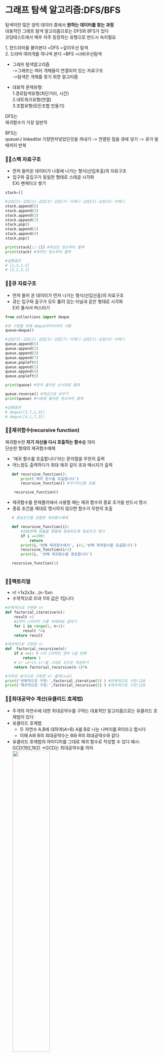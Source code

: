 # 그래프 탐색 알고리즘:DFS/BFS   

탐색이란 많은 양의 데이터 중에서 **원하는 데이터를 찾는 과정**   
대표적인 그래프 탐색 알고리즘으로는 DFS와 BFS가 있다      
코딩테스트에서 매우 자주 등장하는 유형으로 반드시 숙지필요   

1, 한드라마를 몰아본다 =DFS =깊이우선 탐색   
2. 드라마 여러개를 하나씩 본다 =BFS =너비우선탐색

* 그래프 탐색알고리즘   
  ->그래프는 여러 개체들이 연결되어 있는 자료구조   
  ->탐색은 개체를 찾기 위한 알고리즘

* 대표적 문제유형:   
   1.경로탐색유형(최단거리, 시간)   
   2.네트워크유형(연결)    
   3.조합유형(모든조합 만들기)


DFS는    
재귀함수가 가장 일반적

BFS는    
queue나 linkedlist
가장먼저넣었던것을 꺼내기 -> 연결된 점을 큐에 넣기 -> 큐가 빌때까지 반복   


### 🌟🌟**스택 자료구조**
* 먼저 들어온 데이터가 나중에 나가는 형식(선입후출)의 자료구조   
* 입구와 출입구가 동일한 형태로 스태글 시각화   
EX) 펜케이크 쌓기   

```py
stack=[]

#삽입(5)-삽입(2)-삽입(3)-삽입(7)-삭제()-삽입(1)-삽입(4)-삭제()
stack.append(5)
stack.append(2)
stack.append(3)
stack.append(7)
stack.pop()
stack.append(1)
stack.append(4)
stack.pop()

print(stack[::-1]) #최상단 원소부터 출력
print(stack) #최하단 원소부터 출력

#실행결과
# [1,3,2,5]
# [5,2,3,1]
```

### 🌟🌟**큐 자료구조**
* 먼저 들어 온 데이터가 먼저 나가는 형식(선입선출)의 자료구조   
* 큐는 입구와 출구가 모두 뚫려 있는 터널과 같은 형태로 시각화    
EX) 줄서서 버스타기   

```py
from collections import deque

#큐 구현을 위해 deque라이브러리 사용
queue=deque()

#삽입(5)-삽입(2)-삽입(3)-삽입(7)-삭제()-삽입(1)-삽입(4)-삭제()
queue.append(5)
queue.append(2)
queue.append(3)
queue.append(7)
queue.popleft()
queue.append(1)
queue.append(4)
queue.popleft()

print(queue) #먼저 들어온 순서대로 출력

queue.reverse() #역순으로 바꾸기
print(queue) #나중에 들어온 원소부터 출력

#실행결과
# deque([3,7,1,4])
# deque([4,1,7,3])
```

### 🌟🌟**재귀함수(recursive function)**   


재귀함수란 **자기 자신을 다시 호출하는 함수**를 의미   
단순한 형태의 재귀함수예제
* '재귀 함수를 호출합니다'라는 문자열을 무한히 출력
* 어느정도 출력하다가 최대 재귀 깊이 초과 메시지가 출력
```py
   def recursive_function():
       print('재귀 함수를 호출합니다')
       recursive_function() #자기자신을 호출

    recursive_function()
```

* 재귀함수를 문제풀이에서 사용할 때는 재귀 함수의 종료 조거을 반드시 명시
* 종료 조건을 제대로 명시하지 않으면 함수가 무한히 호출

 ```py
    # 종료조건을 포함한 재귀함수예제

    def recursive_function(i):
        #100번째 호출을 했을때 종료되도록 종료조건 명시
        if i ==100:
            return 
        print(i,'번째 재귀함수에서', i+1,'번째 재귀함수를 호출합니다')
        recursive_function(i+1)
        print(i, '번째 재귀함수를 종료합니다')

    recursive_function(1)
    
```

### 🌟🌟**팩토리얼** 

* n! =1x2x3x...(n-1)xn 
* 수학적으로 0!과 1!의 값은 1입니다    
```py
#반복적으로 구현한 n!
def factorial_iterative(n):
    result =1
    #1부터 n까지의 수를 차례대로 곱하기
    for i in range(1, n+1):
        result *=i
    return result

#재귀적으로 구현한 n!
def  factorial_recursive(n):
    if n <=1: # n이 1이하인 경우 1을 반환
        return 1
    # n! =n*(n-1)!을 그대로 코드로 작성하기
    return factorial_recursive(n-1)*n

#각자의 방식으로 구현한 n! 출력(n=5)
print('반복적으로 구현:',factorial_iterative(5) ) #반복적으로 구현:120
print('재귀적으로 구현:',factorial_recursive(5) ) #재귀적으로 구현:120

```


### 🌟🌟**최대공약수 계산(유클리드 호제법)** 

* 두개의 자연수에 대한 최대공약수를 구하는 대표적인 알고리즘으로는 유클리드 호제법이 있다
* 유클리드 호제법
    * 두 자연수 A,B에 대하여(A>B) A를 B로 나눈 나머지를 R이라고 합시다
    * 이때 A와 B의 최대공약수는 B와 R의 최대공약수와 같다
* 유클리드 호제법의 아이디어를 그대로 재귀 함수로 작성할 수 있다
    예시: GCD(192,162) ->GCD는 최대공약수를 의미   
<img src=pic\최대공약수.png width=50%></img> 

```py
def gcd(a,b):
    if a%b ==0:
        return b
    else:
        return gcd(b, a%b)

print(gcd(192,162))
```

* 재귀함수 사용의 유의사항
    + 재귀함수를 잘 활용하면 복잡한 알고리즘을 간결하게 작성가능
    + 모든 재귀함수는 반복문을 이용하여 동일한 기능을 구현
    + 재귀함수가 반복문보다 유리한 경우도 있고 불리한 경우도 있다
    + 컴퓨터가 함수를 연속적으로 호출하면 컴퓨터의 메모리 내부의 스택 프레임에 쌓입니다
      (그래서 스택을 사용해야 할 때 구현상 **스택 라이브러리 대신에 재귀 함수를 이용하는 경우가 많음**)



## 🚀**DFS(Depth-First Search)**
***
* DFS는 깊이 우선 탐샘이라고 부르며 그래프에서 깊은 부분을 우선적으로 탐색하는 알고리즘
* DFS는 **스택자료구조(혹은 재귀함수)**를 이용

* 구체적인 동작과정    
    **++** 탐색 시작 노드를 스택에 삽입하고 방문처리   

    **++** 스택의 최상단 노드에 방문하지 않은 인접한 노드가 하나라도 있으면 그 노드를 스택에 넣고 방문처리   
        (방문하지 않은 인접 노드가 없으면 스택에서 최상단 노드를 꺼낸다)   

    **++** 더 이상 2번의 과정을 수행할 수 없을 때까지 반복

* DFS 동작예시   
    [step 0] 
    :그래프를 준비합니다(방문기준-번호가 낮은 인접 노드부터)   
    시작노드:1   

    [step 1] 
    : 시작노드인 '1'을 스택에 삽입하고 방문 처리      
            <img src=pic\step1.png width=55%></img>     

    [step 2] 
    :스택의 최상단 노드인 '1'에 방문하지 않은 인접노드 '2', '3', '8'이 있다    
    이중에서 가장 작은 노드인 '2'를 스택에 넣고 방문처리    
            <img src=pic\step2.png width=55%></img> 

    [step 3] 
    :스택의 최상단 노드인 '2'에 방문하지 않은 인접노드 '7'이 있다  
    따라서 '7'번 노드를 스택에 넣고 방문처리    
        <img src=pic\step3.png width=55%></img> 

    [step 4]   
    :스택의 최상단 노드인 '7'에 방문하지 않은 인접노드 '6','8'이 있다   
    이중에서 가장 작은 노드인 '6'을 스택에 넣고 방문처리  
        <img src=pic\step4.png width=55%></img> 

    [step 5]   
    :스택의 최상단 노드인 '6'에 방분하지 않은 인접 노드가 없습니다   
    따라서 스택에서 '6'번 노드를 꺼냅니다   
    <img src=pic\step5.png width=55%></img> 

    [step 6]   
    :스택의 최상단 노드인 '7'에 방문하지 않은 인접 노드 '8'이 있다   
    따라서 '8'번 노드를 스택에 넣고 방문처리   
        <img src=pic\step6.png width=55%></img> 

    -> 이러한 과정을 반복했을때 **전체 노드의 탐색 순서**(스택에 들어간 순서)는 다음과 같다
         <img src=pic\step동작예시.png width=55%></img>    

* DFS소스코드 예제
```py
#각 노드가 연결된 정보를 표현(2차원 리스트)
#노드가 1번 부터 시작하는 경우가 많지만 인덱스 0을 만들어 비워둠
#인접 리스트 방식으로 그래프를 표현
graph=[
    [],
    [2,3,8],
    [1,7],
    [1,4,5],
    [3,5],
    [7],
    [2,6,8],
    [1,7]
]

#각 노드가 방문된 정보를 표현(1차원 리스트)
#기본적으로 False값으로 초기화(방문하지 않은 노드)
visited=[False]*9

#dfs 메서드 정의
def dfs(graph, v, visited):
    #현재 노드를 방문처리
    visited[v]=True
    print(v,end='')

    #현재 노드와 연결된 다른 노드를 재귀적으로 방문
    for i in graph[v]:
        if not visited[i]: #인접한 노드가 방문되지 않은 상태라면
            dfs(graph, i, visited) #재귀함수를 이용해서 방문을 진행


#정의된 DFS함수 호출
dfs(graph, 1, visited) #1 2 7 6 8 3 4 5

```

## 🚀**BFS(Breadth-First Search)**
***
* 너비 우선 탐색이라고도 부르며, 그래프에서 가까운 노드부터 우선적으로 탐색하는 알고리즘   
* **큐 자료구조**를 이용   
* 구체적인 동작과정   
    **++** 탐색 시작 노드를 큐에 삽입하고 방문처리   
    **++** 큐에서 노드를 꺼낸 뒤에 해당 노드의 인접 노드 중에서 방문하지 않은 노드를 모두 큐에 삽입하고 방문 처리   
    **++** 더 이상 2번의 과정을 수행할 수 없을때까지 반복   

* BFS 동작예시   
    [step 0] 
    :그래프를 준비합니다(방문기준-번호가 낮은 인접 노드부터)   
    시작노드:1   

    [step 1] 
    : 시작노드인 '1'을 큐에 삽입하고 방문 처리      
            <img src=pic\step1.png width=55%></img>     

    [step 2] 
    :큐에서 노드 '1'을 꺼내 방문하지 않은 인접 노드 '2', '3', '8'을 큐에 삽입하고 방문처리    
            <img src=pic\큐2.png width=55%></img> 

    [step 3] 
    :큐에서 노드 '2'를 꺼내 방문하지 않은 인접 노드 '7'을 큐에 삽입하고 방문처리   
        <img src=pic\큐3.png width=55%></img> 

    [step 4]   
    :큐에서 노드 '3'을 꺼내 방문하지 않은 인접노드 '4', '5'를 큐에 삽입하고 방문처리  
        <img src=pic\큐4.png width=55%></img> 

    [step 5]   
    :큐에서 노드 '8'을 꺼내고 방문하지 않은 인접 노드가 없으므로 무시   
    <img src=pic\큐5.png width=55%></img> 

  

    -> 이러한 과정을 반복했을때 **전체 노드의 탐색 순서**(큐에 들어간 순서)는    
    다음과 같다   
         <img src=pic\bfs동작예시.png width=55%></img>   


* BFS 소스코드 예제
```py
from collections import deque

#각 노드가 연결된 정보를 표현(2차원 리스트)
graph=[
    [],
    [2,3,8],
    [1,7],
    [1,4,5],
    [3,5],
    [3,4],
    [7],
    [2,6,8],
    [1,7]
] 

#각 노드가 방문된 정보를 표현(1차원 리스트)
visited=[False]*9

#bfs 메서드 정의
def bfs(graph, start, visited):
    #큐 구현을 위해 deque라이브러리 사용
    queue=deque([start])
    #현재 노드를 방문처리
    visited[start]=True
    #큐가 빌 때까지 반복
    while queue:
        #큐에서 히나씩 원소를 뽑아 출력하기
        v=queue.popleft() #popleft()먼저 들어간 원소 꺼내기
        print(v, end='')
        #아직 빙문하지 않은 인접한 원소들을 큐에 삽입
        for i in graph[v]:
            if not visited[i]:
                queue.append(i)
                visited[i]=True

#정의된 bfs함수 호출
bfs(graph, 1, visited) #1 2 3 8 7 4 5 6
```

### 🚀<문제> 음료수 얼려먹기
***
**:문제설명**   
N X M크기의 얼음 틀이 있습니다. 구멍이 뚫려있는 부분은 0, 칸막이가 존재하는 부분은 1로 표시    
구멍이 뚫려 있는 부분끼리 상,하,좌,우로 붙어 있는 경우 서로 연결되어 있는 것으로 간주 
이때 얼음 틀의 모양이 주어졌을때 생성되는 총 아이스크림개수를 구하는 프로그램을 작성    
   
**:문제조건**  
(입력조건)     
-첫번째 줄에 얼음 틀의 세로 길이 N과 가로길이 M이 주어진다    (1< N,M <=1,000) 

-두번째 줄부터 N+1번째 줄까지 얼음 틀의 형태가 주어진다    

-구멍이 뚫려있는 부분은 0, 그렇지 않은 부분은 1   

(출력조건)    
-한번에 만들수 있는 아이스크림 개수를 출력  

입력예시)   
  4 5           
  00110   
  00011   
  11111   
  00000   
출력예시)    
  3

**:문제해결아이디어**    
DSF 혹은 BFS로 해결가능   
얼음을 얼릴 수 있는 공간이 상,하,좌,우로 연결되어 있다고 표현 할 수 있으므로 그래프 형태로 모델링  

DFS를 확용하는 알고리즘
1.특정한 지점의 주변 상,하,좌,우를 살펴본 뒤에 주변 지점 중에서 값이 '0'이면서 아직 방문하지 않은 지점이 있다면 해당 지점을 방문    
2.방문한 지점에 대해 다시 상,하,좌,우를 살펴 보면서 방문을 진행하는 과정을 반복하면, **연결된 모든 지점을 방문**    
3.모든 노드에 대하여 1-2번의 과정을 반복하며, 방문하지 않은 지점의 수를 카운트   

**:답안예시**  
```py
#DFS로 특정 노드를 방문하고 연결된 모든 노드들도 방문   
def dfs(x,y):
  #주어진 범위를 벗어나는 경우에는 즉시 종료
  if x <=-1 or x>=n or y<=-1 or y>=m:
    return False
  #현재 노드를 방문하지 않았다면
  if graph[x][y]==0:
    #해당 노드 방문처리
    graph[x][y] =1
    #상,하,좌,우의 위치들도 모든 재귀적으로 호출
  dfs  




